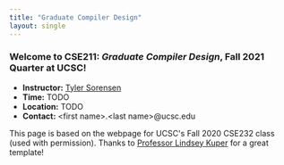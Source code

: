 ```yaml
---
title: "Graduate Compiler Design"
layout: single
---
```



### Welcome to **CSE211:** _Graduate Compiler Design_, Fall 2021 Quarter at UCSC!

- **Instructor:** [Tyler Sorensen](https://users.soe.ucsc.edu/~tsorensen/)
- **Time:** TODO
- **Location:** TODO
- **Contact:** \<first name\>.\<last name\>@ucsc.edu


This page is based on the webpage for UCSC's Fall 2020 CSE232 class (used with permission). Thanks to [Professor Lindsey Kuper](https://users.soe.ucsc.edu/~lkuper/) for a great template!
